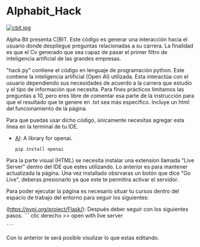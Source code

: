 # Alphabit_Hack
[![cbit.jpg](https://i.postimg.cc/jjTtc8QJ/cbit.jpg)](https://postimg.cc/QFf2xJzX)

Alpha Bit presenta C|BIT.
Este código es generar una interacción hacia el usuario donde despliegue preguntas relacionadas a su carrera. La finalidad es que el Cv generado que sea capaz de pasar el primer filtro de inteligencia artificial de las grandes empresas. 

"hack.py" contiene el código en lenguaje de programación python. Este contiene la inteligencia artificial (Open AI) utilizada. Esta interactúa con el usuario dependiendo sus necesidades de acuerdo a la carrera que estudio y el tipo de información que necesita. Para fines prácticos limitamos las preguntas a 10, pero eres libre de comentar esa parte de la instrucción para que el resultado que te genere en .txt sea más específico.
Incluye un html del funcionamiento de la página. 

Para que puedas usar dicho código, únicamente necesitas agregar esta linea en la terminal de tu IDE. 


- [AI](https://pypi.org/project/Flask/): A library for openai.
    ```
    pip install openai
    ```

Para la parte visual (HTML) se necesita instalar una extension llamada "Live Server" dentro del IDE que estes utilizando. Lo anterior es para mantener actualizada la página. Una vez installado obsrvaras un botón que dice "Go Live", deberas presionarlo ya que este te permitira activar el servidor.

Para poder ejecutar la página es necesario situar tu cursos dentro del espacio de trabajo del entorno para seguir los siguientes:

(https://pypi.org/project/Flask/): Después deber seguir con los siguientes pasos.
    ```
   clic derecho >> open with live server

    ```
Con lo anterior te será posible visulizar lo que estas editando. 

